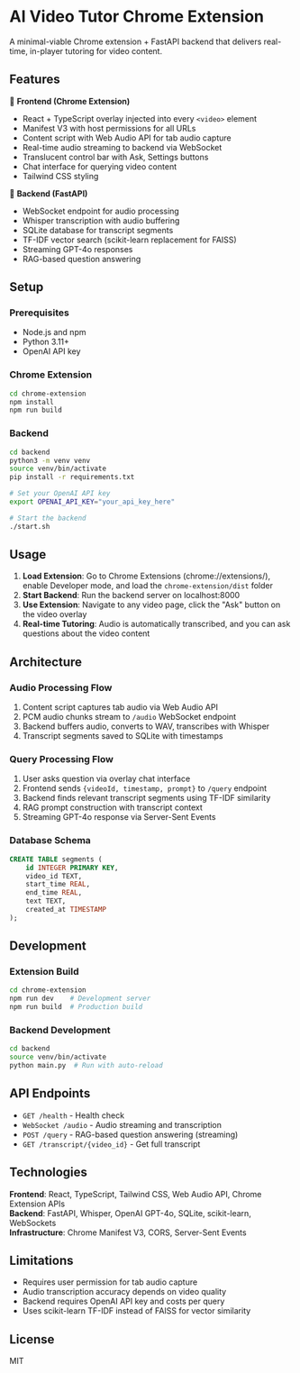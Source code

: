 # AI Video Tutor Chrome Extension

A minimal-viable Chrome extension + FastAPI backend that delivers real-time, in-player tutoring for video content.

## Features

🔹 **Frontend (Chrome Extension)**
- React + TypeScript overlay injected into every `<video>` element
- Manifest V3 with host permissions for all URLs
- Content script with Web Audio API for tab audio capture
- Real-time audio streaming to backend via WebSocket
- Translucent control bar with Ask, Settings buttons
- Chat interface for querying video content
- Tailwind CSS styling

🔹 **Backend (FastAPI)**
- WebSocket endpoint for audio processing
- Whisper transcription with audio buffering
- SQLite database for transcript segments
- TF-IDF vector search (scikit-learn replacement for FAISS)
- Streaming GPT-4o responses
- RAG-based question answering

## Setup

### Prerequisites
- Node.js and npm
- Python 3.11+
- OpenAI API key

### Chrome Extension
```bash
cd chrome-extension
npm install
npm run build
```

### Backend
```bash
cd backend
python3 -m venv venv
source venv/bin/activate
pip install -r requirements.txt

# Set your OpenAI API key
export OPENAI_API_KEY="your_api_key_here"

# Start the backend
./start.sh
```

## Usage

1. **Load Extension**: Go to Chrome Extensions (chrome://extensions/), enable Developer mode, and load the `chrome-extension/dist` folder
2. **Start Backend**: Run the backend server on localhost:8000
3. **Use Extension**: Navigate to any video page, click the "Ask" button on the video overlay
4. **Real-time Tutoring**: Audio is automatically transcribed, and you can ask questions about the video content

## Architecture

### Audio Processing Flow
1. Content script captures tab audio via Web Audio API
2. PCM audio chunks stream to `/audio` WebSocket endpoint
3. Backend buffers audio, converts to WAV, transcribes with Whisper
4. Transcript segments saved to SQLite with timestamps

### Query Processing Flow
1. User asks question via overlay chat interface
2. Frontend sends `{videoId, timestamp, prompt}` to `/query` endpoint
3. Backend finds relevant transcript segments using TF-IDF similarity
4. RAG prompt construction with transcript context
5. Streaming GPT-4o response via Server-Sent Events

### Database Schema
```sql
CREATE TABLE segments (
    id INTEGER PRIMARY KEY,
    video_id TEXT,
    start_time REAL,
    end_time REAL,
    text TEXT,
    created_at TIMESTAMP
);
```

## Development

### Extension Build
```bash
cd chrome-extension
npm run dev    # Development server
npm run build  # Production build
```

### Backend Development
```bash
cd backend
source venv/bin/activate
python main.py  # Run with auto-reload
```

## API Endpoints

- `GET /health` - Health check
- `WebSocket /audio` - Audio streaming and transcription
- `POST /query` - RAG-based question answering (streaming)
- `GET /transcript/{video_id}` - Get full transcript

## Technologies

**Frontend**: React, TypeScript, Tailwind CSS, Web Audio API, Chrome Extension APIs  
**Backend**: FastAPI, Whisper, OpenAI GPT-4o, SQLite, scikit-learn, WebSockets  
**Infrastructure**: Chrome Manifest V3, CORS, Server-Sent Events

## Limitations

- Requires user permission for tab audio capture
- Audio transcription accuracy depends on video quality
- Backend requires OpenAI API key and costs per query
- Uses scikit-learn TF-IDF instead of FAISS for vector similarity

## License

MIT 